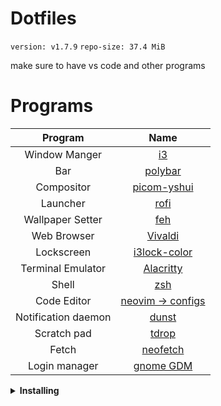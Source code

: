 # Dotfiles
<p><code>version: v1.7.9</code> <code>repo-size: 37.4 MiB</code></p>
make sure to have vs code and other programs


# Programs

|       Program       |                                                             Name                                                              |
| :-----------------: | :---------------------------------------------------------------------------------------------------------------------------: |
|    Window Manger    |                                         [i3](https://github.com/baskerville/bspwm)                                            |
|         Bar         |                                         [polybar](https://github.com/polybar/polybar)                                         |
|     Compositor      |                                      [picom-yshui](https://github.com/yshui/picom)                                            |
|      Launcher       |                                          [rofi](https://github.com/davatorium/rofi)                                           |
|  Wallpaper Setter   |                                              [feh](https://feh.finalrewind.org/)                                              |
|     Web Browser     |                                     [Vivaldi](https://vivaldi.com/desktop/)                                                   |
|     Lockscreen      |                                   [i3lock-color](https://github.com/Raymo111/i3lock-color)                                    |
|  Terminal Emulator  |                                      [Alacritty](https://github.com/alacritty/alacritty)                                      |
|        Shell        |                                                  [zsh](https://www.zsh.org)                                                   |
|     Code Editor     |                                 [neovim -> configs](https://github.com/AXWTV/Dotfiles/tree/main/.config/nvim)                 |
| Notification daemon |                                              [dunst](https://dunst-project.org/)                                              |
|     Scratch pad     |                                           [tdrop](https://github.com/noctuid/tdrop)                                           |
|        Fetch        |                                     [neofetch](https://github.com/AXWTV/Dotfiles/tree/main/.config/neofetch)                  |
|    Login manager    |                                        [gnome GDM](https://github.com/gdm-settings/gdm-settings)                              |

<details>
    <summary><b>Installing</b></summary>
Clone into your <code>$HOME</code> directory  
  <br>

```bash
git clone https://github.com/AXWTV/Dotfiles.git ~
```
<br>

```bash
cd ~/Dotfiles/
```
Run <code>DotFile_X.sh</code>
```bash
./DotFile_X.sh
```
</details>


